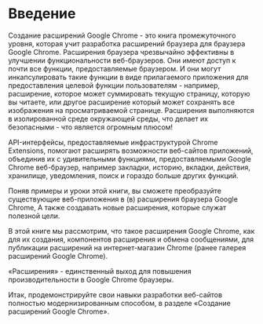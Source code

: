 # Введение

Создание расширений Google Chrome - это книга промежуточного уровня, которая учит разработка расширений браузера для браузера Google Chrome. Расширения браузера чрезвычайно эффективны в улучшении функциональности веб-браузеров. Они имеют доступ к почти все функции, предоставляемые браузером. И они могут инкапсулировать такие функции в виде прилагаемого приложения для предоставления целевой функции пользователям - например, расширение, которое может суммировать текущую страницу, которую вы читаете, или другое расширение который может сохранять все изображения на просматриваемой странице. Расширения выполняются в изолированной среде окружающей среды, что делает их безопасными - что является огромным плюсом!

API-интерфейсы, предоставляемые инфраструктурой Chrome Extensions, помогают расширять возможности веб-сайтов приложений, объединив их с удивительными функциями, предоставляемыми Google Chrome веб-браузер, например закладки, историю, вкладки, действия, хранилище, уведомления, поиск и гораздо больше других функций.

Поняв примеры и уроки этой книги, вы сможете преобразуйте существующие веб-приложения в \(в\) расширения браузера Google Chrome, А также создавать новые расширения, которые служат полезной цели.

В этой книге мы рассмотрим, что такое расширения Google Chrome, как для их создания, компонентов расширения и обмена сообщениями, для публикации расширений на интернет-магазин Chrome \(ранее галерея расширений Google Chrome\).

«Расширения» - единственный выход для повышения производительности в Google Chrome браузеры.

Итак, продемонстрируйте свои навыки разработки веб-сайтов полностью модернизированным способом, в разделе «Создание расширений Google Chrome».

